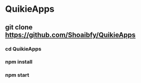 # QuikieApps

## git clone https://github.com/Shoaibfy/QuikieApps
### cd QuikieApps
### npm install
###  npm start
